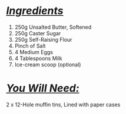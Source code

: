 # **<u>_Ingredients_</u>**

1. 250g Unsalted Butter, Softened
2. 250g Caster Sugar
3. 250g Self-Raising Flour
4. Pinch of Salt
5. 4 Medium Eggs
6. 4 Tablespoons Milk
7. Ice-cream scoop (optional)

# <u>***You Will Need:***</u>

 2 x 12-Hole muffin tins, Lined with paper cases
